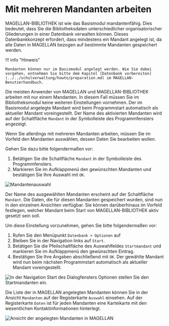 # Mit mehreren Mandanten arbeiten

MAGELLAN-BIBLIOTHEK ist wie das Basismodul mandantenfähig. Dies bedeutet, dass Sie die Bibliotheksdaten unterschiedlicher organisatorischer Gliederungen in einer Datenbank verwalten können. Dieses Datenbankkonzept erfordert, dass mindestens ein Mandant angelegt ist, da alle Daten in MAGELLAN bezogen auf bestimmte Mandanten gespeichert werden.

!!! info "Hinweis"

    Mandanten können nur im Basismodul angelegt werden. Wie Sie dabei vorgehen, entnehmen Sie bitte dem Kapitel [Datenbank vorbereiten](../../schulverwaltung/howto/preparation.md) im MAGELLAN-Benutzerhandbuch.

Die meisten Anwender von MAGELLAN und MAGELLAN-BIBLIOTHEK arbeiten mit nur einem Mandanten. In diesem Fall müssen Sie im Bibliotheksmodul keine weiteren Einstellungen vornehmen. Der im Basismodul angelegte Mandant wird beim Programmstart automatisch als aktueller Mandant voreingestellt. Der Name des aktivierten Mandanten wird auf der Schaltfläche `Mandant` in der Symbolleiste des Programmfensters angezeigt.

Wenn Sie allerdings mit mehreren Mandanten arbeiten, müssen Sie im Vorfeld den Mandanten auswählen, dessen Daten Sie bearbeiten wollen.

Gehen Sie dazu bitte folgendermaßen vor:

1. Betätigen Sie die Schaltfläche `Mandant` in der Symbolleiste des Programmfensters.
2. Markieren Sie im Aufklappmenü den gewünschten Mandanten und bestätigen Sie Ihre Auswahl mit `OK`.

![Mandantenauswahl](/assets/images/bibliothek/mandanten01.png)

Der Name des ausgewählten Mandanten erscheint auf der Schaltfläche `Mandant`. Die Daten, die für diesen Mandanten gespeichert wurden, sind nun in den einzelnen Ansichten verfügbar.
Sie können darüberhinaus im Vorfeld festlegen, welcher Mandant beim Start von MAGELLAN-BIBLIOTHEK aktiv gesetzt sein soll.

Um diese Einstellung vorzunehmen, gehen Sie bitte folgendermaßen vor:

1. Rufen Sie den Menüpunkt `Datenbank > Optionen` auf
2. Bleiben Sie in der Navigation links auf `Start`.
2. Betätigen Sie die Pfeilschaltfläche des Auswahlfeldes `Startmandant` und markieren Sie im Aufklappmenü den gewünschten Eintrag.
3. Bestätigen Sie Ihre Angaben abschließend mit `OK`.
Der gewählte Mandant wird nun beim nächsten Programmstart automatisch als aktueller Mandant voreingestellt.

![In der Navigation `Start` des Dialogfensters `Optionen` stellen Sie den Startmandanten ein.](/assets/images/bibliothek/mandanten02.png)

Die Liste der in MAGELLAN angelegten Mandanten können Sie in der Ansicht `Mandanten` auf der Registerkarte `Auswahl` einsehen. Auf der Registerkarte `Daten` ist für jeden Mandanten eine Karteikarte mit den wesentlichen Kontaktinformationen hinterlegt.

![Ansicht der angelegten Mandanten in MAGELLAN](/assets/images/bibliothek/mandanten03.png)
